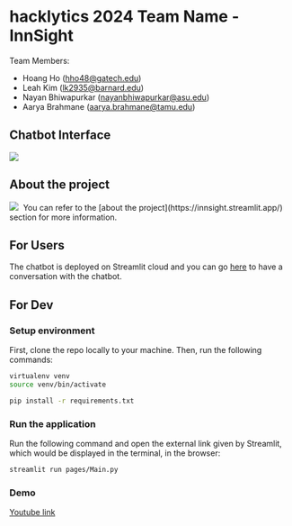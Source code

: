# hacklytics 2024 Team Name - InnSight 
Team Members: 
- Hoang Ho (hho48@gatech.edu)
- Leah Kim (lk2935@barnard.edu)
- Nayan Bhiwapurkar (nayanbhiwapurkar@asu.edu)
- Aarya Brahmane (aarya.brahmane@tamu.edu)

## Chatbot Interface
<kbd>
    <img src="https://github.com/NayanBhiwapurkar/hacklytics24/assets/46371087/ed07f09c-8d16-4b41-a9a3-0719ac8d6be4" /> 
</kbd>

## About the project
<kbd>
    <img src="https://github.com/NayanBhiwapurkar/hacklytics24/assets/46371087/f2ca73d2-323c-423d-a5d9-658b9147a5b6" /> 
</kbd>
You can refer to the [about the project](https://innsight.streamlit.app/) section for more information.

## For Users
The chatbot is deployed on Streamlit cloud and you can go [here](https://innsight.streamlit.app/) to have a conversation with the chatbot.

## For Dev
### Setup environment
First, clone the repo locally to your machine. Then, run the following commands:

```bash
virtualenv venv
source venv/bin/activate

pip install -r requirements.txt
```
### Run the application
Run the following command and open the external link given by Streamlit, which would be displayed in the terminal, in the browser:
```bash
streamlit run pages/Main.py
```

### Demo
[Youtube link](https://youtu.be/_cq9T05F2VI)


